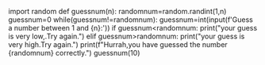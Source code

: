 import random
def guessnum(n):
    randomnum=random.randint(1,n)
    guessnum=0
    while(guessnum!=randomnum):
        guessnum=int(input(f'Guess a number between 1 and {n}:'))
        if guessnum<randomnum:
            print("your guess is very low,.Try again.")
        elif guessnum>randomnum:
            print("your guess is very high.Try again.")
    print(f"Hurrah,you have guessed the number {randomnum} correctly.")
guessnum(10)
